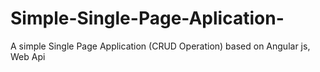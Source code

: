 # Simple-Single-Page-Aplication-
A simple Single Page Application (CRUD Operation) based on Angular js, Web Api

